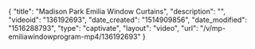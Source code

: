 {
    "title": "Madison Park Emilia Window Curtains",
    "description": "",
    "videoid": "136192693",
    "date_created": "1514909856",
    "date_modified": "1516288793",
    "type": "captivate",
    "layout": "video",
    "url": "\/v\/mp-emiliawindowprogram-mp4\/136192693"
}